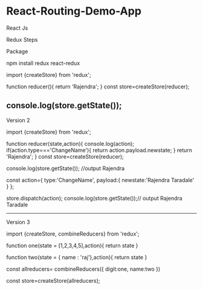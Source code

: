 # React-Routing-Demo-App
React Js

Redux Steps

Package

npm install redux react-redux

import {createStore}  from 'redux';

function reducer(){
    return 'Rajendra';
}
const store=createStore(reducer);

console.log(store.getState());
-------------------------------------------------------------------
Version 2

import {createStore}  from 'redux';

function reducer(state,action){
    console.log(action);
    if(action.type==='ChangeName'){
         return action.payload.newstate; 
    }
    return 'Rajendra';
}
const store=createStore(reducer);

console.log(store.getState()); //output Rajendra

const action={
    type:'ChangeName',
    payload:{
        newstate:'Rajendra Taradale'
    }
};

store.dispatch(action);
console.log(store.getState());// output Rajendra Taradale

--------------------------------------------
Version 3

import {createStore, combineReducers}  from 'redux';

function one(state = [1,2,3,4,5],action){
    return state
}

function two(state = { name : 'raj'},action){
    return state
}

const allreducers= combineReducers({
    digit:one,
    name:two
})

const store=createStore(allreducers);
